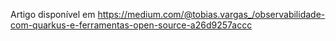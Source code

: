 Artigo disponível em https://medium.com/@tobias.vargas_/observabilidade-com-quarkus-e-ferramentas-open-source-a26d9257accc
